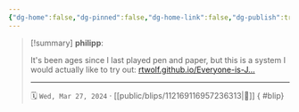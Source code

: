```yaml
---
{"dg-home":false,"dg-pinned":false,"dg-home-link":false,"dg-publish":true,"tags":["dgblip"],"disabled rules":["yaml-title","yaml-title-alias","file-name-heading"],"title":"philipp on mastodon @ 2024-03-27","created-date":"2024-03-27T18:41:34","id":112169116957236320,"updated-date":"2025-05-02T08:50:44","dg-path":"blips/112169116957236313.md","permalink":"/blips/112169116957236313/","dgPassFrontmatter":true}
---
```


> [!summary] **philipp**:
>
> It's been ages since I last played pen and paper, but this is a system I would actually like to try out: [rtwolf.github.io/Everyone-is-J…](https://rtwolf.github.io/Everyone-is-John/)
> - - -
>
> 🗓️ `Wed, Mar 27, 2024` · [[public/blips/112169116957236313\|🔗]]
{ #blip}

